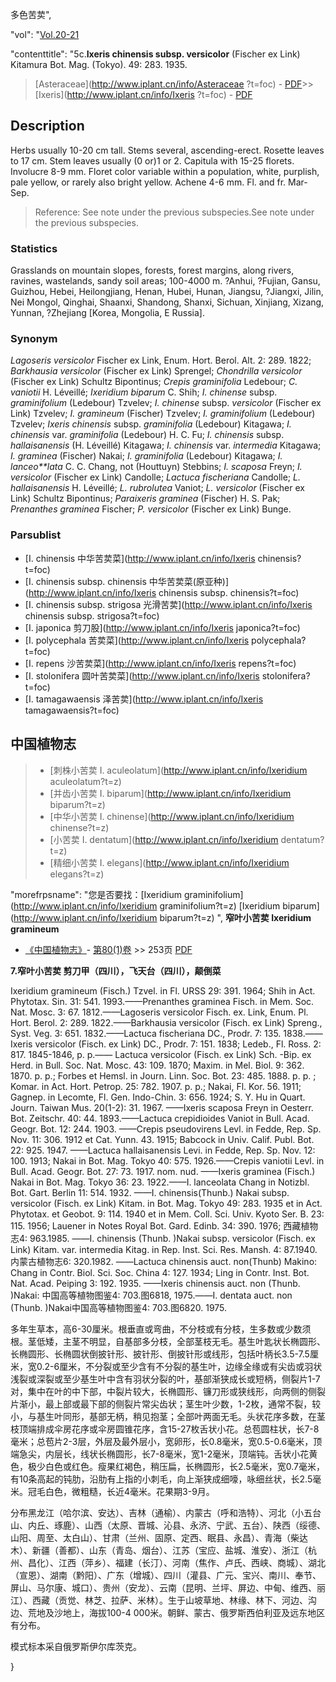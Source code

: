 多色苦荬",

  "vol": "[Vol.20-21](http://iplant.cn/foc/vol/1)

  "contenttitle": "5c.**Ixeris chinensis subsp. versicolor** (Fischer ex Link) Kitamura Bot. Mag. (Tokyo). 49: 283. 1935.

> [Asteraceae](http://www.iplant.cn/info/Asteraceae ?t=foc) - [PDF](http://iplant.cn/foc/pdf/Asteraceae.pdf)>>[Ixeris](http://www.iplant.cn/info/Ixeris ?t=foc) - [PDF](http://www.iplant.cn/foc/pdf/Ixeris.pdf)

## Description

Herbs usually 10-20 cm tall. Stems several, ascending-erect. Rosette leaves to 17 cm. Stem leaves usually (0 or)1 or 2. Capitula with 15-25 florets. Involucre 8-9 mm. Floret color variable within a population, white, purplish, pale yellow, or rarely also bright yellow. Achene 4-6 mm. Fl. and fr. Mar-Sep.

> Reference: 
> See note under the previous subspecies.See note under the previous subspecies.

### Statistics
Grasslands on mountain slopes, forests, forest margins, along rivers, ravines, wastelands, sandy soil areas; 100-4000 m. ?Anhui, ?Fujian, Gansu, Guizhou, Hebei, Heilongjiang, Henan, Hubei, Hunan, Jiangsu, ?Jiangxi, Jilin, Nei Mongol, Qinghai, Shaanxi, Shandong, Shanxi, Sichuan, Xinjiang, Xizang, Yunnan, ?Zhejiang [Korea, Mongolia, E Russia].

### Synonym
*Lagoseris versicolor* Fischer ex Link, Enum. Hort. Berol. Alt. 2: 289. 1822; *Barkhausia versicolor* (Fischer ex Link) Sprengel; *Chondrilla versicolor* (Fischer ex Link) Schultz Bipontinus; *Crepis graminifolia* Ledebour; *C. vaniotii* H. Léveillé; *Ixeridium biparum* C. Shih; *I. chinense* subsp. *graminifolium* (Ledebour) Tzvelev; *I. chinense* subsp. *versicolor* (Fischer ex Link) Tzvelev; *I. gramineum* (Fischer) Tzvelev; *I. graminifolium* (Ledebour) Tzvelev; *Ixeris chinensis* subsp. *graminifolia* (Ledebour) Kitagawa; *I. chinensis* var. *graminifolia* (Ledebour) H. C. Fu; *I. chinensis* subsp. *hallaisanensis* (H. Léveillé) Kitagawa; *I. chinensis* var. *intermedia* Kitagawa; *I. graminea* (Fischer) Nakai; *I. graminifolia* (Ledebour) Kitagawa; *I. lanceo**lata* C. C. Chang, not (Houttuyn) Stebbins; *I. scaposa* Freyn; *I. versicolor* (Fischer ex Link) Candolle; *Lactuca fischeriana* Candolle; *L. hallaisanensis* H. Léveillé; *L. rubrolutea* Vaniot; *L. versicolor* (Fischer ex Link) Schultz Bipontinus; *Paraixeris graminea* (Fischer) H. S. Pak; *Prenanthes graminea* Fischer; *P. versicolor* (Fischer ex Link) Bunge.

### Parsublist

* [I.  chinensis  中华苦荬菜](http://www.iplant.cn/info/Ixeris chinensis?t=foc)
* [I.  chinensis subsp. chinensis  中华苦荬菜(原亚种)](http://www.iplant.cn/info/Ixeris chinensis subsp. chinensis?t=foc)
* [I.  chinensis subsp. strigosa  光滑苦荬](http://www.iplant.cn/info/Ixeris chinensis subsp. strigosa?t=foc)
* [I.  japonica  剪刀股](http://www.iplant.cn/info/Ixeris japonica?t=foc)
* [I.  polycephala  苦荬菜](http://www.iplant.cn/info/Ixeris polycephala?t=foc)
* [I.  repens  沙苦荬菜](http://www.iplant.cn/info/Ixeris repens?t=foc)
* [I.  stolonifera  圆叶苦荬菜](http://www.iplant.cn/info/Ixeris stolonifera?t=foc)
* [I.  tamagawaensis  泽苦荬](http://www.iplant.cn/info/Ixeris tamagawaensis?t=foc)

## 中国植物志

> * [刺株小苦荬  I.  aculeolatum](http://www.iplant.cn/info/Ixeridium aculeolatum?t=z)
> * [并齿小苦荬  I.  biparum](http://www.iplant.cn/info/Ixeridium biparum?t=z)
> * [中华小苦荬  I.  chinense](http://www.iplant.cn/info/Ixeridium chinense?t=z)
> * [小苦荬  I.  dentatum](http://www.iplant.cn/info/Ixeridium dentatum?t=z)
> * [精细小苦荬  I.  elegans](http://www.iplant.cn/info/Ixeridium elegans?t=z)

  "morefrpsname": "您是否要找：<span class='spantxt'>[Ixeridium graminifolium](http://www.iplant.cn/info/Ixeridium graminifolium?t=z)
  [Ixeridium biparum](http://www.iplant.cn/info/Ixeridium biparum?t=z)  ",
**窄叶小苦荬 Ixeridium gramineum**

* [《中国植物志》](http://www.iplant.cn/frps)- [第80(1)卷](http://www.iplant.cn/frps/vol/80(1)) >> 253页 [PDF](http://www.iplant.cn/frps/pdf/80(1)/253.PDF)

**7.窄叶小苦荬 剪刀甲（四川），飞天台（四川），颠倒菜**

Ixeridium gramineum (Fisch.) Tzvel. in Fl. URSS 29: 391. 1964; Shih in Act. Phytotax. Sin. 31: 541. 1993.——Prenanthes graminea Fisch. in Mem. Soc. Nat. Mosc. 3: 67. 1812.——Lagoseris versicolor Fisch. ex. Link, Enum. Pl. Hort. Berol. 2: 289. 1822.——Barkhausia versicolor (Fisch. ex Link) Spreng., Syst. Veg. 3: 651. 1832.——Lactuca fischeriana DC., Prodr. 7: 135. 1838.——Ixeris versicolor (Fisch. ex Link) DC., Prodr. 7: 151. 1838; Ledeb., Fl. Ross. 2: 817. 1845-1846, p. p.—— Lactuca versicolor (Fisch. ex Link) Sch. -Bip. ex Herd. in Bull. Soc. Nat. Mosc. 43: 109. 1870; Maxim. in Mel. Biol. 9: 362. 1870. p. p.; Forbes et Hemsl. in Journ. Linn. Soc. Bot. 23: 485. 1888. p. p. ; Komar. in Act. Hort. Petrop. 25: 782. 1907. p. p.; Nakai, Fl. Kor. 56. 1911; Gagnep. in Lecomte, Fl. Gen. Indo-Chin. 3: 656. 1924; S. Y. Hu in Quart. Journ. Taiwan Mus. 20(1-2): 31. 1967. ——Ixeris scaposa Freyn in Oesterr. Bot. Zeitschr. 40: 44. 1893.——Lactuca crepidioides Vaniot in Bull. Acad. Geogr. Bot. 12: 244. 1903. ——Crepis pseudovirens Levl. in Fedde, Rep. Sp. Nov. 11: 306. 1912 et Cat. Yunn. 43. 1915; Babcock in Univ. Calif. Publ. Bot. 22: 925. 1947. ——Lactuca hallaisanensis Levi. in Fedde, Rep. Sp. Nov. 12: 100. 1913; Nakai in Bot. Mag. Tokyo 40: 575. 1926.——Crepis vaniotii Levl. in Bull. Acad. Geogr. Bot. 27: 73. 1917. nom. nud. ——Ixeris graminea (Fisch.) Nakai in Bot. Mag. Tokyo 36: 23. 1922.——I. lanceolata Chang in Notizbl. Bot. Gart. Berlin 11: 514. 1932. ——I. chinensis(Thunb.) Nakai subsp. versicolor (Fisch. ex Link) Kitam. in Bot. Mag. Tokyo 49: 283. 1935 et in Act. Phytotax. et Geobot. 9: 114. 1940 et in Mem. Coll. Sci. Univ. Kyoto Ser. B. 23: 115. 1956; Lauener in Notes Royal Bot. Gard. Edinb. 34: 390. 1976; 西藏植物志4: 963.1985. ——I. chinensis (Thunb. )Nakai subsp. versicolor (Fisch. ex Link) Kitam. var. intermedia Kitag. in Rep. Inst. Sci. Res. Mansh. 4: 87.1940.内蒙古植物志6: 320.1982. ——Lactuca chinensis auct. non(Thunb) Makino: Chang in Contr. Biol. Sci. Soc. China 4: 127. 1934; Ling in Contr. Inst. Bot. Nat. Acad. Peiping 3: 192. 1935. ——Ixeris chinensis auct. non (Thunb. )Nakai: 中国高等植物图鉴4: 703.图6818, 1975.——I. dentata auct. non (Thunb. )Nakai中国高等植物图鉴4: 703.图6820. 1975.

多年生草本，高6-30厘米。根垂直或弯曲，不分枝或有分枝，生多数或少数须根。茎低矮，主茎不明显，自基部多分枝，全部茎枝无毛。基生叶匙状长椭圆形、长椭圆形、长椭圆状倒披针形、披针形、倒披针形或线形，包括叶柄长3.5-7.5厘米，宽0.2-6厘米，不分裂或至少含有不分裂的基生叶，边缘全缘或有尖齿或羽状浅裂或深裂或至少基生叶中含有羽状分裂的叶，基部渐狭成长或短柄，侧裂片1-7对，集中在叶的中下部，中裂片较大，长椭圆形、镰刀形或狭线形，向两侧的侧裂片渐小，最上部或最下部的侧裂片常尖齿状；茎生叶少数，1-2枚，通常不裂，较小，与基生叶同形，基部无柄，稍见抱茎；全部叶两面无毛。头状花序多数，在茎枝顶端排成伞房花序或伞房圆锥花序，含15-27枚舌状小花。总苞圆柱状，长7-8毫米；总苞片2-3层，外层及最外层小，宽卵形，长0.8毫米，宽0.5-0.6毫米，顶端急尖，内层长，线状长椭圆形，长7-8毫米，宽1-2毫米，顶端钝。舌状小花黄色，极少白色或红色。瘦果红褐色，稍压扁，长椭圆形，长2.5毫米，宽0.7毫米，有10条高起的钝肋，沿肋有上指的小刺毛，向上渐狭成细嚎，咏细丝状，长2.5毫米。冠毛白色，微粗糙，长近4毫米。花果期3-9月。

分布黑龙江（哈尔滨、安达）、吉林（通榆）、内蒙古（呼和浩特）、河北（小五台山、内丘、琢鹿）、山西（太原、晋城、沁县、永济、宁武、五台）、陕西（绥德、山阳、周至、太白山）、甘肃（兰州、固原、定西、眠县、永昌）、青海（柴达木）、新疆（善都）、山东（青岛、烟台）、江苏（宝应、盐城、淮安）、浙江（杭州、昌化）、江西（萍乡）、福建（长汀）、河南（焦作、卢氏、西峡、商城）、湖北（宣恩）、湖南（黔阳）、广东（增城）、四川（灌县、广元、宝兴、南川、奉节、屏山、马尔康、城口）、贵州（安龙）、云南（昆明、兰坪、屏边、中甸、维西、丽江）、西藏（贡觉、林芝、拉萨、米林）。生于山坡草地、林缘、林下、河边、沟边、荒地及沙地上，海拔100-4 000米。朝鲜、蒙古、俄罗斯西伯利亚及远东地区有分布。

模式标本采自俄罗斯伊尔库茨克。

}